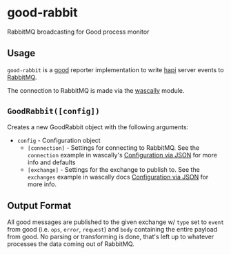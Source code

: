 # good-rabbit

RabbitMQ broadcasting for Good process monitor

## Usage

`good-rabbit` is a [good](https://github.com/hapijs/good) reporter implementation to write [hapi](http://hapijs.com/) server events to [RabbitMQ](http://www.rabbitmq.com).

The connection to RabbitMQ is made via the [wascally](https://github.com/leankit-labs/wascally) module.

## `GoodRabbit([config])`
Creates a new GoodRabbit object with the following arguments:

- `config` - Configuration object
  - `[connection]` - Settings for connecting to RabbitMQ. See the `connection` example in wascally's [Configuration via JSON](https://github.com/leankit-labs/wascally#configuration-via-json) for more info and defaults
  - `[exchange]` - Settings for the exchange to publish to. See the `exchanges` example in wascally docs [Configuration via JSON](https://github.com/leankit-labs/wascally#configuration-via-json) for more info.

## Output Format

All good messages are published to the given exchange w/ `type` set to `event` from good (i.e. `ops`, `error`, `request`) and `body` containing the entire payload from good. No parsing or transforming is done, that's left up to whatever processes the data coming out of RabbitMQ.
